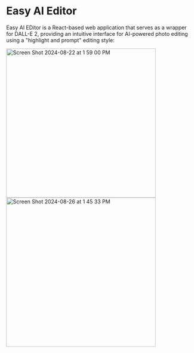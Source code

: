 # Easy AI Editor

Easy AI EDitor is a React-based web application that serves as a wrapper for DALL-E 2, providing an intuitive interface for AI-powered photo editing using a "highlight and prompt" editing style:


<img src="https://github.com/user-attachments/assets/e1366cd0-fcd3-4f31-b11e-17d1b169f990" alt="Screen Shot 2024-08-22 at 1 59 00 PM" width="400">

<img width="400" alt="Screen Shot 2024-08-26 at 1 45 33 PM" src="https://github.com/user-attachments/assets/b2f31096-b836-4020-953f-84cfbc85ed80">
